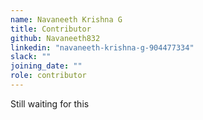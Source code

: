 ```yaml
---
name: Navaneeth Krishna G
title: Contributor
github: Navaneeth832
linkedin: "navaneeth-krishna-g-904477334"
slack: ""
joining_date: ""
role: contributor
---
```


Still waiting for this
